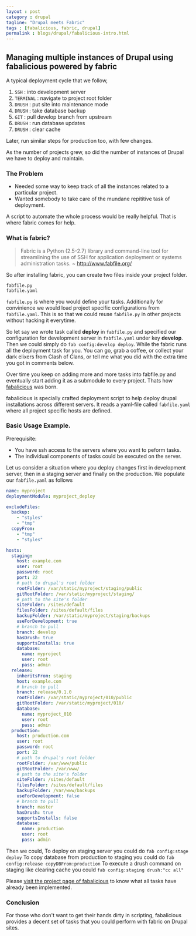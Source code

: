 ```yaml
---
layout : post
category : drupal
tagline: "Drupal meets Fabric"
tags : [fabalicious, fabric, drupal]
permalink : blogs/drupal/fabalicious-intro.html
---
```

## Managing multiple instances of Drupal using fabalicious powered by fabric

A typical deployment cycle that we follow,

1. `SSH` : into development server
2. `TERMINAL` : navigate to project root folder
3. `DRUSH` : put site into maintenance mode
4. `DRUSH` : take database backup
5. `GIT` : pull develop branch from upstream
6. `DRUSH` : run database updates
7. `DRUSH` : clear cache

Later, run similar steps for production too, with few changes. 

As the number of projects grew, so did the number of instances of Drupal we have to deploy and maintain.

### The Problem

* Needed some way to keep track of all the instances related to a particular project.
* Wanted somebody to take care of the mundane repititive task of deployment.

A script to automate the whole process would be really helpful. That is where fabric comes for help.

### What is fabric?

>Fabric is a Python (2.5-2.7) library and command-line tool for streamlining the use of SSH for application deployment or systems administration tasks. 
>~ http://www.fabfile.org/

So after installing fabric, you can create two files inside your project folder.

```
fabfile.py
fabfile.yaml
```

`fabfile.py` is where you would define your tasks. Additionally for convinience we would load project specific configurations from `fabfile.yaml`. This is so that we could reuse `fabfile.py` in other projects without hacking it everytime.

So let say we wrote  task called **deploy** in `fabfile.py` and specified our configuration for development server in `fabfile.yaml` under key **develop**. Then we could simply do `fab config:develop deploy`. While the fabric runs all the deployment task for you. You can go, grab a coffee, or collect your dark elixers from Clash of Clans, or tell me what you did with the extra time you got in comments below.

Over time you keep on adding more and more tasks into fabfile.py and eventually start adding it as a submodule to every project. Thats how [fabalicious](https://github.com/factorial-io/fabalicious) was born.

fabalicious is specially crafted deployment script to help deploy drupal installations across different servers. It reads a yaml-file called `fabfile.yaml` where all project specific hosts are defined.

### Basic Usage Example.

Prerequisite:

* You have ssh access to the servers where you want to peform tasks.
* The individual components of tasks could be executed on the server.

Let us consider a situation where you deploy changes first in development server, then in a staging server and finally on the production. We populate our `fabfile.yaml` as follows

```yaml
name: myproject
deploymentModule: myproject_deploy

excludeFiles:
  backup:
    - "styles"
    - "tmp"
  copyFrom:
    - "tmp"
    - "styles"

hosts:
  staging:
    host: example.com
    user: root
    password: root
    port: 22
    # path to drupal's root folder
    rootFolder: /var/static/myproject/staging/public
    gitRootFolder: /var/static/myproject/staging/
    # path to the site's folder
    siteFolder: /sites/default
    filesFolder: /sites/default/files
    backupFolder: /var/static/myproject/staging/backups
    useForDevelopment: true
    # branch to pull
    branch: develop
    hasDrush: true
    supportsInstalls: true
    database:
      name: myproject
      user: root
      pass: admin
  release:
    inheritsFrom: staging
    host: example.com
    # branch to pull
    branch: release/0.1.0
    rootFolder: /var/static/myproject/010/public
    gitRootFolder: /var/static/myproject/010/
    database:
      name: myproject_010
      user: root
      pass: admin
  production:
    host: production.com
    user: root
    password: root
    port: 22
    # path to drupal's root folder
    rootFolder: /var/www/public
    gitRootFolder: /var/www/
    # path to the site's folder
    siteFolder: /sites/default
    filesFolder: /sites/default/files
    backupFolder: /var/www/backups
    useForDevelopment: false
    # branch to pull
    branch: master
    hasDrush: true
    supportsInstalls: false
    database:
      name: production
      user: root
      pass: admin
```

Then we could,
To deploy on staging server you could do `fab config:stage deploy`
To copy database from production to staging you could do `fab config:release copyDBFrom:production`
To execute a drush command on staging like clearing cache you could `fab config:staging drush:"cc all"`

Please [visit the project page of fabalicious](https://github.com/factorial-io/fabalicious) to know what all tasks have already been implemented.

### Conclusion

For those who don't want to get their hands dirty in scripting, fabalicious provides a decent set of tasks that you could perform with fabric on Drupal sites.
